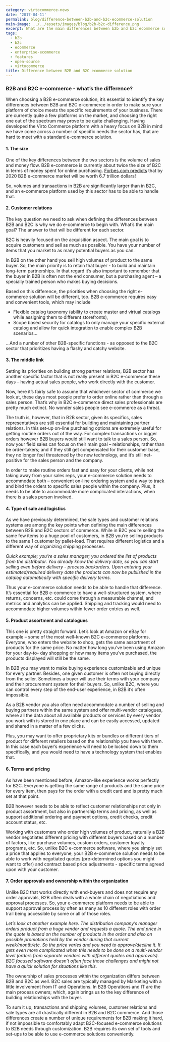 ```yaml
---
category: virtocommerce-news
date: '2017-04-11'
permalink: blog/difference-between-b2b-and-b2c-ecommerce-solution
main-image: ../../assets/images/blog/b2b-b2c-difference.png
excerpt: What are the main differences between b2b and b2c ecommerce solutions. Discover B2B ecommerce platforms specifics in Virto Commerce ecommerce blog.
tags:
  - b2b
  - b2c
  - ecommerce
  - enterprise-ecommerce
  - features
  - open-source
  - virtocommerce
title: Difference between B2B and B2C ecommerce solution
---
```

### B2B and B2C e-commerce - what’s the difference?

When choosing a B2B e-commerce solution, it’s essential to identify the key differences between B2B and B2C e-commerce in order to make sure your platform of choice meets the specific requirements of your business. There are currently quite a few platforms on the market, and choosing the right one out of the spectrum may prove to be quite challenging. Having developed the Virto Commerce platform with a heavy focus on B2B in mind we have come across a number of specific needs the sector has, that are hard to meet with a standard e-commerce solution.

#### 1. The size

One of the key differences between the two sectors is the volume of sales and money flow. B2B e-commerce is currently about twice the size of B2C in terms of money spent for online purchasing. <a href="https://www.forbes.com/sites/sarwantsingh/2014/11/06/b2b-ecommerce-market-worth-6-7-trillion-by-2020/#755a2004212e" rel="nofollow">Forbes.com predicts</a> that by 2020 B2B e-commerce market will be worth 6.7 trillion dollars!

So, volumes and transactions in B2B are significantly larger than in B2C, and an e-commerce platform used by this sector has to be able to handle that.

#### 2. Customer relations

The key question we need to ask when defining the differences between B2B and B2C is why we do e-commerce to begin with. What’s the main goal? The answer to that will be different for each sector.

B2C is heavily focused on the acquisition aspect. The main goal is to acquire customers and sell as much as possible. You have your number of items that you market to as many potential buyers as you can.

In B2B on the other hand you sell high volumes of product to the same buyer. So, the main priority is to retain that buyer - to build and maintain long-term partnerships. In that regard it’s also important to remember that the buyer in B2B is often not the end consumer, but a purchasing agent – a specially trained person who makes buying decisions.

Based on this difference, the priorities when choosing the right e-commerce solution will be different, too. B2B e-commerce requires easy and convenient tools, which may include

* Flexible catalog taxonomy (ability to create master and virtual catalogs while assigning them to different storefronts),
* Scope based security for catalogs to only manage your specific external catalog and allow for quick integration to enable complex B2B scenarios...

...And a number of other B2B-specific functions - as opposed to the B2C sector that prioritizes having a flashy and catchy website.

#### 3. The middle link

Setting its priorities on building strong partner relations, B2B sector has another specific factor that is not really present in B2C e-commerce these days – having actual sales people, who work directly with the customer.

Now, here it’s fairly safe to assume that whichever sector of commerce we look at, these days most people prefer to order online rather than through a sales person. That’s why in B2C e-commerce direct sales professionals are pretty much extinct. No wonder sales people see e-commerce as a threat.

The truth is, however, that in B2B sector, given its specifics, sales representatives are still essential for building and maintaining partner relations. In this set-up on-line purchasing options are extremely useful for getting routine orders out of the way. For complex transactions or bigger orders however B2B buyers would still want to talk to a sales person. So, now your field sales can focus on their main goal – relationships, rather than be order-takers; and if they still get compensated for their customer base, they no longer feel threatened by the new technology, and it’s still net-positive for the sales person and the company.

In order to make routine orders fast and easy for your clients, while not taking away from your sales reps, your e-commerce solution needs to accommodate both – convenient on-line ordering system and a way to track and bind the orders to specific sales people within the company. Plus, it needs to be able to accommodate more complicated interactions, when there is a sales person involved.

#### 4. Type of sale and logistics

As we have previously determined, the sale types and customer relations systems are among the key points when defining the main differences between B2B and B2C sectors of commerce. While in B2C you’re selling the same few items to a huge pool of customers, in B2B you’re selling products to the same 1 customer by pallet-load. That requires different logistics and a different way of organizing shipping processes.

*Quick example; you’re a sales manager; you ordered the list of products from the distributor. You already know the delivery date, so you can start selling even before delivery - process backorders. Upon entering your estimated/required delivery date the products can now be published in the catalog automatically with specific delivery terms.*

Thus your e-commerce solution needs to be able to handle that difference. It’s essential for B2B e-commerce to have a well-structured system, where returns, concerns, etc. could come through a measurable channel, and metrics and analytics can be applied. Shipping and tracking would need to accommodate higher volumes within fewer order entries as well.

#### 5. Product assortment and catalogues

This one is pretty straight forward. Let’s look at Amazon or eBay for example – some of the most well-known B2C e-commerce platforms. Everyone, who enters the website to shop, gets the same assortment of products for the same price. No matter how long you’ve been using Amazon for your day-to- day shopping or how many items you’ve purchased, the products displayed will still be the same.

In B2B you may want to make buying experience customizable and unique for every partner. Besides, one given customer is often not buying directly from the seller. Sometimes a buyer will use their terms with your company and their procurement system for their buyers. So, unlike B2C, where you can control every step of the end-user experience, in B2B it’s often impossible.

As a B2B vendor you also often need accommodate a number of selling and buying partners within the same system and offer multi-vendor catalogues, where all the data about all available products or services by every vendor you work with is stored in one place and can be easily accessed, updated and shared in a matter of a few clicks.

Plus, you may want to offer proprietary kits or bundles or different tiers of product for different retailers based on the relationship you have with them. In this case each buyer’s experience will need to be locked down to them specifically, and you would need to have a technology system that enables that.

#### 6. Terms and pricing

As have been mentioned before, Amazon-like experience works perfectly for B2C. Everyone is getting the same range of products and the same price for every item, then pays for the order with a credit card and is pretty much set at that point.

B2B however needs to be able to reflect customer relationships not only in product assortment, but also in partnership terms and pricing, as well as support additional ordering and payment options, credit checks, credit account status, etc.

Working with customers who order high volumes of product, naturally a B2B vendor negotiates different pricing with different buyers based on a number of factors, like purchase volumes, custom orders, customer loyalty programs, etc. So, unlike B2C e-commerce software, where you simply set a price that applies to everyone, your B2B e-commerce solution needs to be able to work with negotiated quotes (pre-determined options you might want to offer) and contract based price adjustments - specific terms agreed upon with your customer.

#### 7. Order approvals and ownership within the organization

Unlike B2C that works directly with end-buyers and does not require any order approvals, B2B often deals with a whole chain of negotiations and approval processes. So, your e-commerce platform needs to be able to support approval process by often as many as 10 different roles with order trail being accessible by some or all of those roles.

*Let’s look at another example here. The distribution company’s manager orders product from a huge vendor and requests a quote. The end price in the quote is based on the number of products in the order and also on possible promotions held by the vendor during that current week/month/etc. So the price varies and you need to approve/decline it. It gets even more complicated when this needs to be done on a multi-vendor level (orders from separate vendors with different quotes and approvals). B2C focused software doesn’t often face those challenges and might not have a quick solution for situations like this.*

The ownership of sales processes within the organization differs between B2B and B2C as well. B2C sales are typically managed by Marketing with a little involvement from IT and Operations. In B2B Operations and IT are the main process owners; which, again brings us to the key difference of building relationships with the buyer.

To sum it up, transactions and shipping volumes, customer relations and sale types are all drastically different in B2B and B2C commerce. And those differences create a number of unique requirements for B2B making it hard, if not impossible to comfortably adapt B2C-focused e-commerce solutions to B2B needs through customization. B2B requires its own set of tools and set-ups to be able to use e-commerce solutions conveniently.
